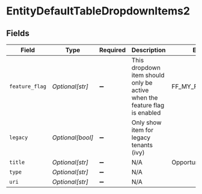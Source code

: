 # EntityDefaultTableDropdownItems2


## Fields

| Field                                                                     | Type                                                                      | Required                                                                  | Description                                                               | Example                                                                   |
| ------------------------------------------------------------------------- | ------------------------------------------------------------------------- | ------------------------------------------------------------------------- | ------------------------------------------------------------------------- | ------------------------------------------------------------------------- |
| `feature_flag`                                                            | *Optional[str]*                                                           | :heavy_minus_sign:                                                        | This dropdown item should only be active when the feature flag is enabled | FF_MY_FEATURE_FLAG                                                        |
| `legacy`                                                                  | *Optional[bool]*                                                          | :heavy_minus_sign:                                                        | Only show item for legacy tenants (ivy)                                   |                                                                           |
| `title`                                                                   | *Optional[str]*                                                           | :heavy_minus_sign:                                                        | N/A                                                                       | Opportunities                                                             |
| `type`                                                                    | *Optional[str]*                                                           | :heavy_minus_sign:                                                        | N/A                                                                       |                                                                           |
| `uri`                                                                     | *Optional[str]*                                                           | :heavy_minus_sign:                                                        | N/A                                                                       |                                                                           |